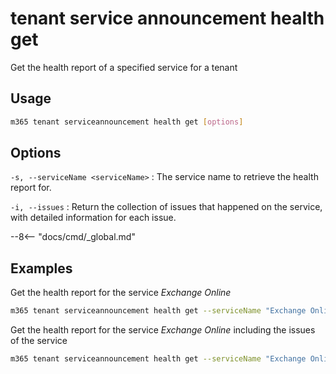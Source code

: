 # tenant service announcement health get

Get the health report of a specified service for a tenant

## Usage

```sh
m365 tenant serviceannouncement health get [options]
```

## Options

`-s, --serviceName <serviceName>`
: The service name to retrieve the health report for.

`-i, --issues`
: Return the collection of issues that happened on the service, with detailed information for each issue.

--8<-- "docs/cmd/_global.md"

## Examples

Get the health report for the service _Exchange Online_

```sh
m365 tenant serviceannouncement health get --serviceName "Exchange Online"
```

Get the health report for the service _Exchange Online_ including the issues of the service

```sh
m365 tenant serviceannouncement health get --serviceName "Exchange Online" --issues
```